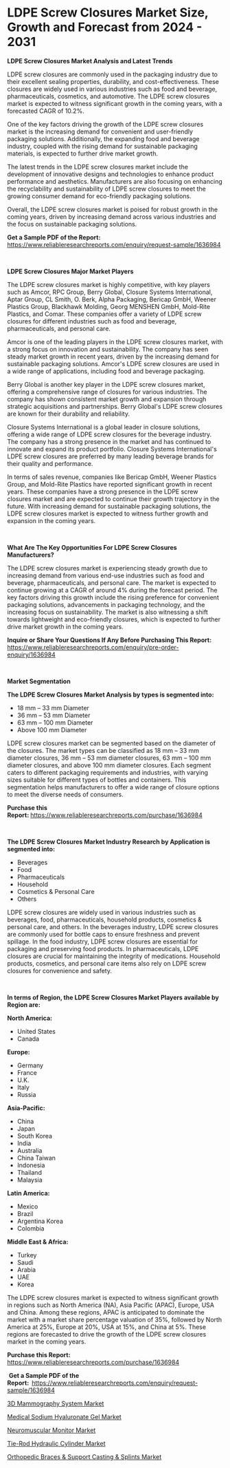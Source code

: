 <p><h1>LDPE Screw Closures Market Size, Growth and Forecast from 2024 - 2031</h1></p><p><strong>LDPE Screw Closures Market Analysis and Latest Trends</strong></p>
<p><p>LDPE screw closures are commonly used in the packaging industry due to their excellent sealing properties, durability, and cost-effectiveness. These closures are widely used in various industries such as food and beverage, pharmaceuticals, cosmetics, and automotive. The LDPE screw closures market is expected to witness significant growth in the coming years, with a forecasted CAGR of 10.2%.</p><p>One of the key factors driving the growth of the LDPE screw closures market is the increasing demand for convenient and user-friendly packaging solutions. Additionally, the expanding food and beverage industry, coupled with the rising demand for sustainable packaging materials, is expected to further drive market growth.</p><p>The latest trends in the LDPE screw closures market include the development of innovative designs and technologies to enhance product performance and aesthetics. Manufacturers are also focusing on enhancing the recyclability and sustainability of LDPE screw closures to meet the growing consumer demand for eco-friendly packaging solutions.</p><p>Overall, the LDPE screw closures market is poised for robust growth in the coming years, driven by increasing demand across various industries and the focus on sustainable packaging solutions.</p></p>
<p><strong>Get a Sample PDF of the Report:&nbsp;</strong> <a href="https://www.reliableresearchreports.com/enquiry/request-sample/1636984">https://www.reliableresearchreports.com/enquiry/request-sample/1636984</a></p>
<p>&nbsp;</p>
<p><strong>LDPE Screw Closures Major Market Players</strong></p>
<p><p>The LDPE screw closures market is highly competitive, with key players such as Amcor, RPC Group, Berry Global, Closure Systems International, Aptar Group, CL Smith, O. Berk, Alpha Packaging, Bericap GmbH, Weener Plastics Group, Blackhawk Molding, Georg MENSHEN GmbH, Mold-Rite Plastics, and Comar. These companies offer a variety of LDPE screw closures for different industries such as food and beverage, pharmaceuticals, and personal care.</p><p>Amcor is one of the leading players in the LDPE screw closures market, with a strong focus on innovation and sustainability. The company has seen steady market growth in recent years, driven by the increasing demand for sustainable packaging solutions. Amcor's LDPE screw closures are used in a wide range of applications, including food and beverage packaging.</p><p>Berry Global is another key player in the LDPE screw closures market, offering a comprehensive range of closures for various industries. The company has shown consistent market growth and expansion through strategic acquisitions and partnerships. Berry Global's LDPE screw closures are known for their durability and reliability.</p><p>Closure Systems International is a global leader in closure solutions, offering a wide range of LDPE screw closures for the beverage industry. The company has a strong presence in the market and has continued to innovate and expand its product portfolio. Closure Systems International's LDPE screw closures are preferred by many leading beverage brands for their quality and performance.</p><p>In terms of sales revenue, companies like Bericap GmbH, Weener Plastics Group, and Mold-Rite Plastics have reported significant growth in recent years. These companies have a strong presence in the LDPE screw closures market and are expected to continue their growth trajectory in the future. With increasing demand for sustainable packaging solutions, the LDPE screw closures market is expected to witness further growth and expansion in the coming years.</p></p>
<p>&nbsp;</p>
<p><strong>What Are The Key Opportunities For LDPE Screw Closures Manufacturers?</strong></p>
<p><p>The LDPE screw closures market is experiencing steady growth due to increasing demand from various end-use industries such as food and beverage, pharmaceuticals, and personal care. The market is expected to continue growing at a CAGR of around 4% during the forecast period. The key factors driving this growth include the rising preference for convenient packaging solutions, advancements in packaging technology, and the increasing focus on sustainability. The market is also witnessing a shift towards lightweight and eco-friendly closures, which is expected to further drive market growth in the coming years.</p></p>
<p><strong>Inquire or Share Your Questions If Any Before Purchasing This Report:</strong> <a href="https://www.reliableresearchreports.com/enquiry/pre-order-enquiry/1636984">https://www.reliableresearchreports.com/enquiry/pre-order-enquiry/1636984</a></p>
<p>&nbsp;</p>
<p><strong>Market Segmentation</strong></p>
<p><strong>The LDPE Screw Closures Market Analysis by types is segmented into:</strong></p>
<p><ul><li>18 mm – 33 mm Diameter</li><li>36 mm – 53 mm Diameter</li><li>63 mm – 100 mm Diameter</li><li>Above 100 mm Diameter</li></ul></p>
<p><p>LDPE screw closures market can be segmented based on the diameter of the closures. The market types can be classified as 18 mm – 33 mm diameter closures, 36 mm – 53 mm diameter closures, 63 mm – 100 mm diameter closures, and above 100 mm diameter closures. Each segment caters to different packaging requirements and industries, with varying sizes suitable for different types of bottles and containers. This segmentation helps manufacturers to offer a wide range of closure options to meet the diverse needs of consumers.</p></p>
<p><strong>Purchase this Report:&nbsp;</strong><a href="https://www.reliableresearchreports.com/purchase/1636984">https://www.reliableresearchreports.com/purchase/1636984</a></p>
<p>&nbsp;</p>
<p><strong>The LDPE Screw Closures Market Industry Research by Application is segmented into:</strong></p>
<p><ul><li>Beverages</li><li>Food</li><li>Pharmaceuticals</li><li>Household</li><li>Cosmetics & Personal Care</li><li>Others</li></ul></p>
<p><p>LDPE screw closures are widely used in various industries such as beverages, food, pharmaceuticals, household products, cosmetics & personal care, and others. In the beverages industry, LDPE screw closures are commonly used for bottle caps to ensure freshness and prevent spillage. In the food industry, LDPE screw closures are essential for packaging and preserving food products. In pharmaceuticals, LDPE closures are crucial for maintaining the integrity of medications. Household products, cosmetics, and personal care items also rely on LDPE screw closures for convenience and safety.</p></p>
<p>&nbsp;</p>
<p><strong>In terms of Region, the LDPE Screw Closures Market Players available by Region are:</strong></p>
<p>
    <p> <strong> North America: </strong>
        <ul>
            <li>United States</li>
            <li>Canada</li>
        </ul>
        </p> 
    <p> <strong> Europe: </strong>
        <ul>
            <li>Germany</li>
            <li>France</li>
            <li>U.K.</li>
            <li>Italy</li>
            <li>Russia</li>
        </ul>
        </p> 
    <p> <strong> Asia-Pacific: </strong>
        <ul>
            <li>China</li>
            <li>Japan</li>
            <li>South Korea</li>
            <li>India</li>
            <li>Australia</li>
            <li>China Taiwan</li>
            <li>Indonesia</li>
            <li>Thailand</li>
            <li>Malaysia</li>
        </ul>
        </p> 
    <p> <strong> Latin America: </strong>
        <ul>
            <li>Mexico</li>
            <li>Brazil</li>
            <li>Argentina Korea</li>
            <li>Colombia</li>
        </ul>
        </p> 
    <p> <strong> Middle East & Africa: </strong>
        <ul>
            <li>Turkey</li>
            <li>Saudi</li>
            <li>Arabia</li>
            <li>UAE</li>
            <li>Korea</li>
        </ul>
    </p>
    </p>
<p><p>The LDPE screw closures market is expected to witness significant growth in regions such as North America (NA), Asia Pacific (APAC), Europe, USA and China. Among these regions, APAC is anticipated to dominate the market with a market share percentage valuation of 35%, followed by North America at 25%, Europe at 20%, USA at 15%, and China at 5%. These regions are forecasted to drive the growth of the LDPE screw closures market in the coming years.</p></p>
<p><strong>Purchase this Report: </strong><a href="https://www.reliableresearchreports.com/purchase/1636984">https://www.reliableresearchreports.com/purchase/1636984</a></p>
<p>&nbsp;<strong>Get a Sample PDF of the Report:&nbsp;&nbsp;</strong><a href="https://www.reliableresearchreports.com/enquiry/request-sample/1636984">https://www.reliableresearchreports.com/enquiry/request-sample/1636984</a></p>
<p><strong></strong></p>
<p><p><a href="https://medium.com/@ameliahaleyi77567/3d-mammography-system-market-exploring-market-share-market-trends-and-future-growth-47f0665f9b1f">3D Mammography System Market</a></p><p><a href="https://medium.com/@shanieprice69879/medical-sodium-hyaluronate-gel-market-comprehensive-assessment-by-type-application-and-geography-7f41575a8733">Medical Sodium Hyaluronate Gel Market</a></p><p><a href="https://medium.com/@shanieprice69879/neuromuscular-monitor-nbsp-market-focuses-on-market-share-size-and-projected-forecast-till-2031-8e7c2fccd58a">Neuromuscular Monitor Market</a></p><p><a href="https://github.com/Sinjinluong3e0awx2m195k76/Market-Research-Report-List-1/blob/main/tie-rod-hydraulic-cylinder-market.md">Tie-Rod Hydraulic Cylinder Market</a></p><p><a href="https://medium.com/@dorothybrooks53/orthopedic-braces-amp-support-casting-amp-splints-market-analysis-and-sze-forecasted-for-period-00ae4d4cef9a">Orthopedic Braces & Support Casting & Splints Market</a></p></p>
